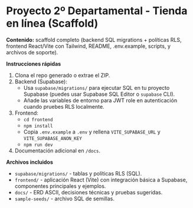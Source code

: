 # Proyecto 2º Departamental - Tienda en línea (Scaffold)

**Contenido:** scaffold completo (backend SQL migrations + políticas RLS, frontend React/Vite con Tailwind, README, .env.example, scripts, y archivos de soporte).

**Instrucciones rápidas**
1. Clona el repo generado o extrae el ZIP.
2. Backend (Supabase):
   - Usa `supabase/migrations/` para ejecutar SQL en tu proyecto Supabase (puedes usar Supabase SQL Editor o `supabase` CLI).
   - Añade las variables de entorno para JWT role en autenticación cuando pruebes RLS localmente.
3. Frontend:
   - `cd frontend` 
   - `npm install`
   - Copia `.env.example` a `.env` y rellena `VITE_SUPABASE_URL` y `VITE_SUPABASE_ANON_KEY`
   - `npm run dev`
4. Documentación adicional en `/docs`.

**Archivos incluidos**
- `supabase/migrations/` - tablas y políticas RLS (SQL).
- `frontend/` - aplicación React (Vite) con integración básica a Supabase, componentes principales y ejemplos.
- `docs/` - ERD ASCII, decisiones técnicas y pruebas sugeridas.
- `sample-seeds/` - archivo SQL de semillas.
